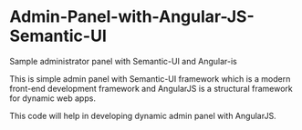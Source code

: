 # Admin-Panel-with-Angular-JS-Semantic-UI
Sample administrator panel with Semantic-UI and Angular-is

This is simple admin panel with Semantic-UI framework which is a modern front-end development framework 
and AngularJS is a structural framework for dynamic web apps.

This code will help in developing dynamic admin panel with AngularJS.
